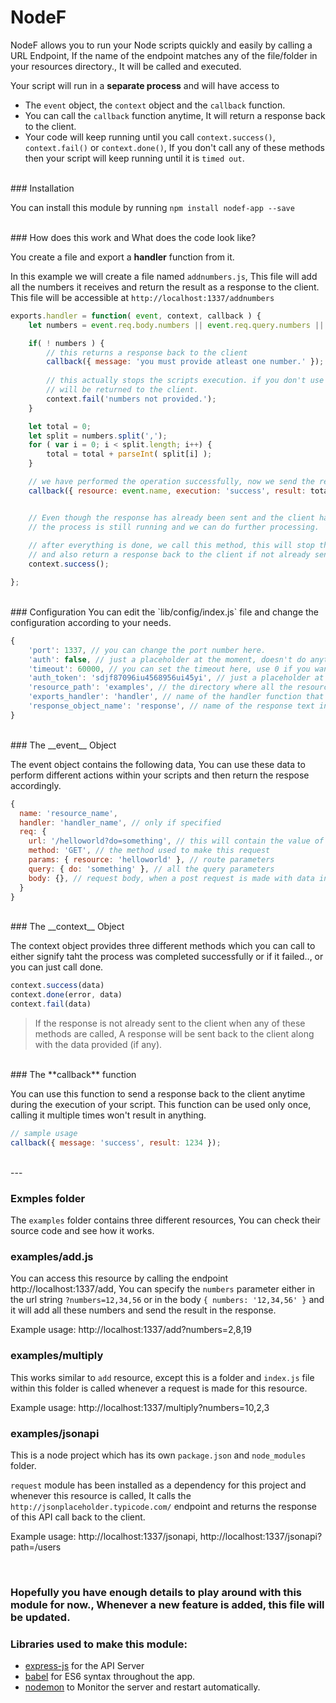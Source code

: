 # NodeF

NodeF allows you to run your Node scripts quickly and easily by calling a URL Endpoint, If the name of the endpoint matches any of the file/folder in your resources directory., It will be called and executed.


Your script will run in a **separate process** and will have access to
* The `event` object, the `context` object and the `callback` function.
* You can call the `callback` function anytime, It will return a response back to the client.
* Your code will keep running until you call `context.success()`, `context.fail()` or `context.done()`, If you don't call any of these methods then your script will keep running until it is `timed out`.


<br />
### Installation

You can install this module by running `npm install nodef-app --save`


<br />
### How does this work and What does the code look like?

You create a file and export a **handler** function from it.

In this example we will create a file named `addnumbers.js`, This file will add all the numbers it receives and return the result as a response to the client.
This file will be accessible at `http://localhost:1337/addnumbers`

```javascript
exports.handler = function( event, context, callback ) {
	let numbers = event.req.body.numbers || event.req.query.numbers || 0;

	if( ! numbers ) {
        // this returns a response back to the client
		callback({ message: 'you must provide atleast one number.' });
		
        // this actually stops the scripts execution. if you don't use callback, the messge specified here
        // will be returned to the client.
        context.fail('numbers not provided.');
	}

	let total = 0;
	let split = numbers.split(',');
	for ( var i = 0; i < split.length; i++) {
		total = total + parseInt( split[i] );
	}

	// we have performed the operation successfully, now we send the response back to the client.
	callback({ resource: event.name, execution: 'success', result: total });


	// Even though the response has already been sent and the client has received the response
    // the process is still running and we can do further processing.
    
    // after everything is done, we call this method, this will stop the process
    // and also return a response back to the client if not already sent.
    context.success();

};
```


<br />
### Configuration
You can edit the `lib/config/index.js` file and change the configuration according to your needs.

```javascript
{
	'port': 1337, // you can change the port number here.
	'auth': false, // just a placeholder at the moment, doesn't do anything.
	'timeout': 60000, // you can set the timeout here, use 0 if you want to keep the process running forever.
	'auth_token': 'sdjf87096iu4568956ui45yi', // just a placeholder at the moment, doesn't do anything.
	'resource_path': 'examples', // the directory where all the resource files are located
	'exports_handler': 'handler', // name of the handler function that will be called on the resource file.
	'response_object_name': 'response', // name of the response text in the json response sent by the server
}
```


<br />
### The __event__ Object

The event object contains the following data, You can use these data to perform different actions within your scripts and then return the respose accordingly.

```javascript
{
  name: 'resource_name',
  handler: 'handler_name', // only if specified
  req: {
    url: '/helloworld?do=something', // this will contain the value of url path
    method: 'GET', // the method used to make this request
    params: { resource: 'helloworld' }, // route parameters
    query: { do: 'something' }, // all the query parameters
    body: {}, // request body, when a post request is made with data in the request body
  }
}
```



<br />
### The __context__ Object

The context object provides three different methods which you can call to either signify taht the process was completed successfully or if it failed.., or you can just call done.

```javascript
context.success(data)
context.done(error, data)
context.fail(data)
```
> If the response is not already sent to the client when any of these methods are called, A response will be sent back to the client along with the data provided (if any).


<br />
### The **callback** function

You can use this function to send a response back to the client anytime during the execution of your script. This function can be used only once, calling it multiple times won't result in anything.

```javascript
// sample usage
callback({ message: 'success', result: 1234 });
```

<br />
---
<br />

### Exmples folder

The `examples` folder contains three different resources, You can check their source code and see how it works.

### **examples/add.js**

You can access this resource by calling the endpoint http://localhost:1337/add, You can specify the `numbers` parameter either in the url string `?numbers=12,34,56` or in the body `{ numbers: '12,34,56' }` and it will add all these numbers and send the result in the response.

Example usage: http://localhost:1337/add?numbers=2,8,19


### **examples/multiply**

This works similar to `add` resource, except this is a folder and `index.js` file within this folder is called whenever a request is made for this resource.

Example usage: http://localhost:1337/multiply?numbers=10,2,3


### **examples/jsonapi**

This is a node project which has its own `package.json` and `node_modules` folder.

`request` module has been installed as a dependency for this project and whenever this resource is called, It calls the `http://jsonplaceholder.typicode.com/` endpoint and returns the response of this API call back to the client.

Example usage: http://localhost:1337/jsonapi, http://localhost:1337/jsonapi?path=/users

<br />


### Hopefully you have enough details to play around with this module for now., Whenever a new feature is added, this file will be updated.


### Libraries used to make this module:

 * [express-js](https://github.com/expressjs/express) for the API Server
 * [babel](https://github.com/babel/babel) for ES6 syntax throughout the app.
 * [nodemon](https://github.com/remy/nodemon) to Monitor the server and restart automatically.

